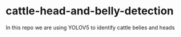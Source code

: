 # cattle-head-and-belly-detection

In this repo we are using YOLOV5 to identify cattle belies and heads 
